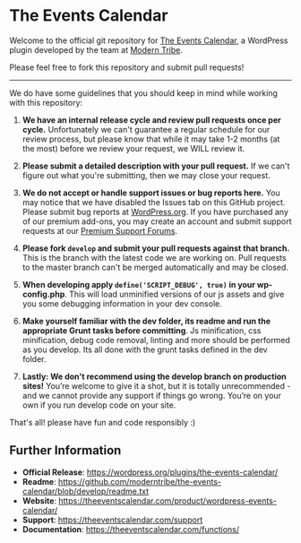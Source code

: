 # The Events Calendar

Welcome to the official git repository for [The Events Calendar](http://wordpress.org/plugins/the-events-calendar/), a WordPress plugin developed by the team at [Modern Tribe](https://theeventscalendar.com/the-team/).

Please feel free to fork this repository and submit pull requests!

-----

We do have some guidelines that you should keep in mind while working with this repository:

1. **We have an internal release cycle and review pull requests once per cycle.** Unfortunately we can't guarantee a regular schedule for our review process, but please know that while it may take 1-2 months (at the most) before we review your request, we WILL review it.

2. **Please submit a detailed description with your pull request.** If we can't figure out what you're submitting, then we may close your request.

3. **We do not accept or handle support issues or bug reports here.** You may notice that we have disabled the Issues tab on this GitHub project. Please submit bug reports at [WordPress.org](http://wordpress.org/support/plugin/the-events-calendar). If you have purchased any of our premium add-ons, you may create an account and submit support requests at our [Premium Support Forums](http://m.tri.be/kj).

4. **Please fork `develop` and submit your pull requests against that branch.** This is the branch with the latest code we are working on. Pull requests to the master branch can't be merged automatically and may be closed.

5. **When developing apply `define('SCRIPT_DEBUG', true)` in your wp-config.php**. This will load unminified versions of our js assets and give you some debugging information in your dev console.

6. **Make yourself familiar with the dev folder, its readme and run the appropriate Grunt tasks before committing**. Js minification, css minification, debug code removal, linting and more should be performed as you develop. Its all done with the grunt tasks defined in the dev folder.

7. **Lastly: We don't recommend using the develop branch on production sites!** You’re welcome to give it a shot, but it is totally unrecommended - and we cannot provide any support if things go wrong. You’re on your own if you run develop code on your site.

That's all! please have fun and code responsibly :)

## Further Information

* **Official Release**: https://wordpress.org/plugins/the-events-calendar/
* **Readme**: https://github.com/moderntribe/the-events-calendar/blob/develop/readme.txt
* **Website**: https://theeventscalendar.com/product/wordpress-events-calendar/
* **Support**: https://theeventscalendar.com/support
* **Documentation**: https://theeventscalendar.com/functions/
